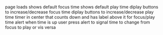 page loads
shows default focus time
shows default play time
diplay buttons to increase/decrease focus time
diplay buttons to increase/decrease play time
timer in center that counts down and has label above it for focus/play time
alert when time is up
user press alert to signal time to change from focus to play or vis versa